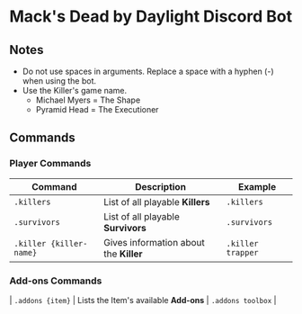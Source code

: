 # Mack's Dead by Daylight Discord Bot
## Notes
* Do not use spaces in arguments. Replace a space with a hyphen (-) when using the bot.
* Use the Killer's game name. 
  * Michael Myers = The Shape
  * Pyramid Head = The Executioner
## Commands
### Player Commands
| Command  | Description                  | Example  |
|----------|------------------------------|----------|
| `.killers` | List of all playable **Killers** | `.killers` |
| `.survivors` | List of all playable **Survivors** | `.survivors` |
| `.killer {killer-name}` | Gives information about the **Killer** | `.killer trapper` |
### Add-ons Commands
| `.addons {item}` | Lists the Item's available **Add-ons** | `.addons toolbox` |
